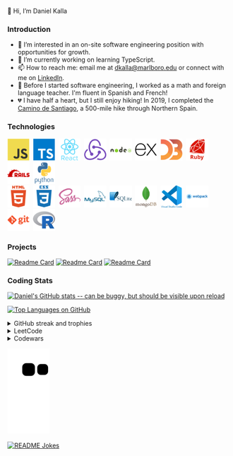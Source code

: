 👋 Hi, I’m Daniel Kalla

### Introduction

- 👀 I’m interested in an on-site software engineering position with opportunities for growth.
- 📖 I’m currently working on learning TypeScript.
- 📫 How to reach me: email me at dkalla@marlboro.edu or connect with me on [LinkedIn](www.linkedin.com/in/daniel-kalla).
- 🍎 Before I started software engineering, I worked as a math and foreign language teacher.  I'm fluent in Spanish and French!
- 💔 I have half a heart, but I still enjoy hiking!  In 2019, I completed the [Camino de Santiago](https://www.responsiblevacation.com/ImagesClient/dtg-nc9430-caminoDeSantiago-FrenchWay-route-map.jpg), a 500-mile hike through Northern Spain.
<!-- - 💞️ I’m looking to collaborate on ... -->





### Technologies

<div>
  <img src="https://github.com/devicons/devicon/blob/master/icons/javascript/javascript-original.svg" title="JavaScript" alt="JavaScript" width="50" height="50"/>&nbsp;
  <img src="https://github.com/devicons/devicon/blob/master/icons/typescript/typescript-original.svg" title="TypeScript" alt="TypeScript" width="50" height="50"/>&nbsp;
  <img src="https://github.com/devicons/devicon/blob/master/icons/react/react-original-wordmark.svg" title="React" alt="React" width="50" height="50"/>&nbsp;
  <img src="https://github.com/devicons/devicon/blob/master/icons/redux/redux-original.svg" title="Redux" alt="Redux" width="50" height="50"/>&nbsp;
  <img src="https://github.com/devicons/devicon/blob/master/icons/nodejs/nodejs-original-wordmark.svg" title="Node" alt="Node" width="50" height="50"/>&nbsp;
  <img src="https://github.com/devicons/devicon/blob/master/icons/express/express-original.svg" title="Express" alt="Express" width="50" height="50"/>&nbsp;
  <img src="https://github.com/devicons/devicon/blob/master/icons/d3js/d3js-original.svg" title="D3js" alt="D3js" width="50" height="50"/>&nbsp;
  <img src="https://github.com/devicons/devicon/blob/master/icons/ruby/ruby-plain-wordmark.svg" title="Ruby" alt="Ruby" width="50" height="50"/>&nbsp;
  <img src="https://github.com/devicons/devicon/blob/master/icons/rails/rails-plain-wordmark.svg" title="Rails" alt="Rails" width="50" height="50"/>&nbsp;
  <img src="https://github.com/devicons/devicon/blob/master/icons/python/python-original-wordmark.svg" title="Python" alt="Python" width="50" height="50"/>&nbsp;
</div>
  
<div>
  <img src="https://github.com/devicons/devicon/blob/master/icons/html5/html5-plain-wordmark.svg" title="HTML" alt="HTML" width="50" height="50"/>&nbsp;
  <img src="https://github.com/devicons/devicon/blob/master/icons/css3/css3-plain-wordmark.svg" title="CSS" alt="CSS" width="50" height="50"/>&nbsp;
  <img src="https://github.com/devicons/devicon/blob/master/icons/sass/sass-original.svg" title="Sass" alt="Sass" width="50" height="50"/>&nbsp;
  <img src="https://github.com/devicons/devicon/blob/master/icons/mysql/mysql-plain-wordmark.svg" title="MySQL" alt="MySQL" width="50" height="50"/>&nbsp;
  <img src="https://github.com/devicons/devicon/blob/master/icons/sqlite/sqlite-original-wordmark.svg" title="SQLite" alt="SQLite" width="50" height="50"/>&nbsp;
  <img src="https://github.com/devicons/devicon/blob/master/icons/mongodb/mongodb-original-wordmark.svg" title="MongoDB" alt="MongoDB" width="50" height="50"/>&nbsp;
  <img src="https://github.com/devicons/devicon/blob/master/icons/vscode/vscode-original-wordmark.svg" title="VSCode" alt="VSCode" width="50" height="50"/>&nbsp;
  <img src="https://github.com/devicons/devicon/blob/master/icons/webpack/webpack-original-wordmark.svg" title="Webpack" alt="Webpack" width="50" height="50"/>&nbsp;
  <img src="https://github.com/devicons/devicon/blob/master/icons/git/git-plain-wordmark.svg" title="Git" alt="Git" width="50" height="50"/>&nbsp;
  <img src="https://github.com/devicons/devicon/blob/master/icons/r/r-original.svg" title="R" alt="R" width="50" height="50"/>&nbsp;
</div>
  


<!-- [![My Skills](https://skills.thijs.gg/icons?i=js,react,redux,mongodb,express,nodejs,d3,ruby,rails,py,html,css,sqlite,r&perline=7)](https://skills.thijs.gg) -->
<!-- [![My Skills](https://skills.thijs.gg/icons?i=js,ts,react,redux,express,nodejs,d3,ruby,rails,py,html,css,vscode,postman,git,sqlite&perline=8&theme=light)](https://skills.thijs.gg) -->

<!-- [![My Skills](https://skills.thijs.gg/icons?i=js,ts,react,redux,mongodb,express,nodejs,d3,ruby,rails,py,html,css,sass,vscode,postman,git,sqlite,r,latex&perline=10)](https://skills.thijs.gg) -->

### Projects

[![Readme Card](https://github-readme-stats.vercel.app/api/pin/?username=dtkalla&repo=WaterBnB)](https://github.com/dtkalla/WaterBnB)
[![Readme Card](https://github-readme-stats.vercel.app/api/pin/?username=dtkalla&repo=Disease-Tracker)](https://github.com/dtkalla/Disease-Tracker)
[![Readme Card](https://github-readme-stats.vercel.app/api/pin/?username=dtkalla&repo=Choose-Your-News)](https://github.com/dtkalla/Choose-Your-News)


### Coding Stats

[![Daniel's GitHub stats -- can be buggy, but should be visible upon reload](https://github-readme-stats-dtkalla.vercel.app/api?username=dtkalla&count_private=true&show_icons=true&theme=transparent)](https://github.com/dtkalla/github-readme-stats)

[![Top Languages on GitHub](https://github-readme-stats-dtkalla.vercel.app/api/top-langs/?username=dtkalla&layout=compact&langs_count=6&exclude_repo=portfolio-site)](https://github.com/dtkalla/github-readme-stats)
<details><summary>GitHub streak and trophies</summary>
<img src="https://github-readme-streak-stats.herokuapp.com/?user=dtkalla&theme=tokyonight" alt="mystreak"/>
<img src="https://github-profile-trophy.vercel.app/?username=dtkalla&theme=juicyfresh&no-bg=true&rank=-C" />
</details>


<!-- [![Daniel's wakatime stats](https://github-readme-stats.vercel.app/api/wakatime?username=@dtkalla&layout=compact&langs_count=6&custom_title=Wakatime%20Stats%20(Past%20Seven%20Days))](https://github.com/anuraghazra/github-readme-stats) -->
  


<details><summary>LeetCode</summary>
  
<a href='https://leetcode.com/dtkalla/'>LeetCode Profile</a>
  
[![Daniel's LeetCode stats -- top 0.5% of users by number of problems solved, 1,792 contest rating](https://leetcode-stats-six.vercel.app/api?username=dtkalla)](https://github.com/madushadhanushka/github-readme)

![LeetCode Badges -- all 13 free study plan badges earned](https://leetcode-badge-showcase.vercel.app/api?username=dtkalla&filter=study)
 
<!--  <img src="https://leetcode-badge-showcase.vercel.app/api?username=dtkalla" alt="LeetCode Badges"/> -->

</details>


<details><summary>Codewars</summary>

<a href='https://www.codewars.com/users/dkalla'>Codewars Profile</a>
  
![Daniel's Codewars stats -- 1,934 honor, 3 kyu](https://www.codewars.com/users/dkalla/badges/large)

![More Codewars stats -- top 1.5% of users | Ruby (3 kyu) | Python (3 kyu) | JavaScript (4 kyu) | SQL (5 kyu)](https://github.r2v.ch/codewars?user=dkalla&top_languages=true)

  
</details>
 

 ![Snake animation](https://github.com/dtkalla/dtkalla/blob/output/github-contribution-snake.svg)

<a href="https://readme-jokes.vercel.app"><img align="center" src="https://readme-jokes.vercel.app/api" alt="README Jokes"></a>





<!---
dtkalla/dtkalla is a ✨ special ✨ repository because its `README.md` (this file) appears on your GitHub profile.
You can click the Preview link to take a look at your changes.
--->
